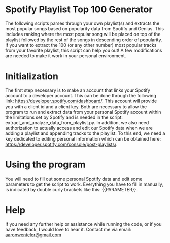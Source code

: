 # Spotify Playlist Top 100 Generator 
The following scripts parses through your own playlist(s) and extracts the most popular songs based on popularity data from Spotify and Genius. This includes ranking where the most popular song will be placed on top of the playlist followed by the rest of the songs in descending order of popularity. If you want to extract the 100 (or any other number) most popular tracks from your favorite playlist, this script can help you out! A few modifications are needed to make it work in your personal environment.

# Initialization 
The first step necessary is to make an account that links your Spotify account to a developer account. This can be done through the following link: https://developer.spotify.com/dashboard/. This account will provide you with a client id and a client key. Both are necessary to allow the program to run and extract data from your personal Spotify account within the limitations set by Spotify and is needed in the script: extract_and_analyze_data_from_playlist.py. In addition, we also need authorization to actually access and edit our Spotify data when we are adding a playlist and appending tracks to the playlist. To this end, we need a key dedicated to editing personal information which can be obtained here: https://developer.spotify.com/console/post-playlists/. 

# Using the program
You will need to fill out some personal Spotify data and edit some parameters to get the script to work. Everything you have to fill in manually, is indicated by double curly brackets like this: {{PARAMETER}}. 

# Help
If you need any further help or assistance while running the code, or if you have feedback, I would love to hear it. Contact me via email: aaronwenteler@gmail.com
